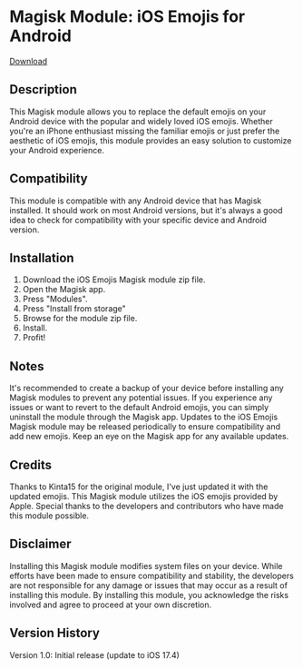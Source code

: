 
# Magisk Module: iOS Emojis for Android

[Download](https://drive.google.com/file/d/1513w3RVWYMpBrFzoxCLBDs9EyHTQQvtb/view?usp=sharing)

## Description

This Magisk module allows you to replace the default emojis on your Android device with the popular and widely loved iOS emojis. Whether you're an iPhone enthusiast missing the familiar emojis or just prefer the aesthetic of iOS emojis, this module provides an easy solution to customize your Android experience.

## Compatibility

This module is compatible with any Android device that has Magisk installed. It should work on most Android versions, but it's always a good idea to check for compatibility with your specific device and Android version.

## Installation

1. Download the iOS Emojis Magisk module zip file.
2. Open the Magisk app.
3. Press "Modules".
4. Press "Install from storage"
5. Browse for the module zip file.
6. Install.
7. Profit!

## Notes

It's recommended to create a backup of your device before installing any Magisk modules to prevent any potential issues.
If you experience any issues or want to revert to the default Android emojis, you can simply uninstall the module through the Magisk app.
Updates to the iOS Emojis Magisk module may be released periodically to ensure compatibility and add new emojis. Keep an eye on the Magisk app for any available updates.

## Credits

Thanks to Kinta15 for the original module, I've just updated it with the updated emojis.
This Magisk module utilizes the iOS emojis provided by Apple. Special thanks to the developers and contributors who have made this module possible.

## Disclaimer

Installing this Magisk module modifies system files on your device. While efforts have been made to ensure compatibility and stability, the developers are not responsible for any damage or issues that may occur as a result of installing this module. By installing this module, you acknowledge the risks involved and agree to proceed at your own discretion.

## Version History

Version 1.0: Initial release (update to iOS 17.4)
